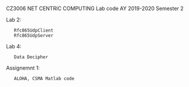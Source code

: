 CZ3006 NET CENTRIC COMPUTING Lab code
AY 2019-2020 Semester 2

Lab 2: 

       Rfc865UdpClient
       Rfc865UdpServer
Lab 4: 

       Data Decipher
Assignemnt 1:

       ALOHA, CSMA Matlab code
